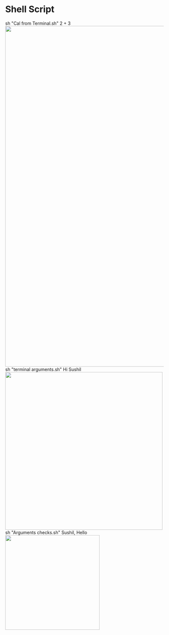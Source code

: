 # Shell Script
sh "Cal from Terminal.sh" 2 + 3 <br>
<image src="https://github.com/thesushilsharma/shell/blob/main/Images/CAL.png" width=1080>
<br>
sh "terminal arguments.sh" Hi Sushil <br>
<image src="https://github.com/thesushilsharma/shell/blob/main/Images/Argument.png" width=500>
<br>
sh "Arguments checks.sh" Sushil, Hello <br>
<image src="https://github.com/thesushilsharma/shell/blob/main/Images/Count%20Arguments.png" width=300>
